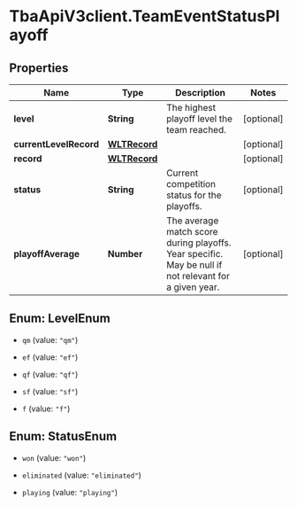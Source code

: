 # TbaApiV3client.TeamEventStatusPlayoff

## Properties

Name | Type | Description | Notes
------------ | ------------- | ------------- | -------------
**level** | **String** | The highest playoff level the team reached. | [optional] 
**currentLevelRecord** | [**WLTRecord**](WLTRecord.md) |  | [optional] 
**record** | [**WLTRecord**](WLTRecord.md) |  | [optional] 
**status** | **String** | Current competition status for the playoffs. | [optional] 
**playoffAverage** | **Number** | The average match score during playoffs. Year specific. May be null if not relevant for a given year. | [optional] 



## Enum: LevelEnum


* `qm` (value: `"qm"`)

* `ef` (value: `"ef"`)

* `qf` (value: `"qf"`)

* `sf` (value: `"sf"`)

* `f` (value: `"f"`)





## Enum: StatusEnum


* `won` (value: `"won"`)

* `eliminated` (value: `"eliminated"`)

* `playing` (value: `"playing"`)





